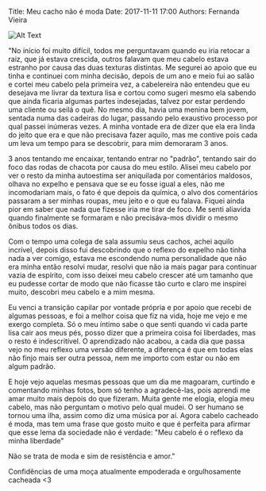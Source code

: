 Title: Meu cacho não é moda
Date: 2017-11-11 17:00
Authors: Fernanda Vieira

![Alt Text]({attach}images/curls.jpg)

"No início foi muito difícil, todos me perguntavam quando eu iria retocar a raiz, que
já estava crescida, outros falavam que meu cabelo estava estranho por causa das duas
texturas distintas. Me segurei ao apoio que eu tinha e continuei com minha decisão,
depois de um ano e meio fui ao salão e cortei meu cabelo pela primeira vez, a cabelereira não
entendeu que eu desejava me livrar da textura lisa e cortou como sugeri mesmo ela sabendo
que ainda ficaria algumas partes indesejadas, talvez por estar perdendo uma cliente ou seilá
o quê. No mesmo dia, havia uma menina bem jovem, sentada numa das cadeiras do lugar, passando
pelo exaustivo processo por qual passei inúmeras vezes. A minha vontade era de dizer que ela
era linda do jeito que era e que não precisava fazer aquilo, mas me contive pois cada um leva
um tempo para se descobrir, para mim demoraram 3 anos.

3 anos tentando me encaixar, tentando entrar no "padrão", tentando sair do foco das rodas de
chacota por causa do meu estilo. Alisei meu cabelo por ver o resto da minha autoestima ser
aniquilada por comentários maldosos, olhava no expelho e pensava que se eu fosse igual a eles,
não me incomodariam mais, o fato é que depois da química, o alvo dos comentários passaram a
ser minhas roupas, meu jeito e o que eu falava. Fiquei ainda pior em saber que nada que fizesse
iria me tirar de foco. Me senti aliavida quando finalmente se formaram e não precisáva-mos
dividir o mesmo ônibus todos os dias.

Com o tempo uma colega de sala assumiu seus cachos, achei aquilo incrível, depois disso
fui descobrindo que o reflexo do expelho não tinha nada a ver comigo, estava me escondendo
numa personalidade que não era minha então resolvi mudar, resolvi que não ia mais pagar para
continuar vazia de espírito, com isso deixei meu cabelo crescer até um tamanho que eu pudesse
cortar de modo que não ficasse tão curto e claro me inspirei muito, descobri meu cabelo e a
mim mesma.

Eu venci a transição capilar por vontade própria e por apoio que recebi de algumas pessoas,
e foi a melhor coisa que fiz na vida, hoje me vejo e me exergo completa. Só o meu íntimo sabe
o que senti quando vi cada parte lisa cair aos meus pés, posso dizer que a primeira coisa foi
liberdades, mas o resto é indescritível.
O aprendizado não acabou, a cada dia que passa vejo no meu reflexo uma versão diferente, a diferença
é que em todas elas não finjo mais ser outra pessoa, nem me importo com estar ou não em algum
padrão.

E hoje vejo aquelas mesmas pessoas que um dia me magoaram, curtindo e comentando minhas fotos,
bom só tenho a agradecê-las, pois aprendi me amar muito mais depois do que fizeram.
Muita gente me elogia, elogia meu cabelo, mas não perguntam o motivo pelo qual mudei. O ser humano
se tornou uma ilha, assim como diz uma música por aí.
Agora cabelo cacheado é moda, mas tem uma frase que gosto muito e que é perfeita para afirmar que esse
lema da sociedade não é verdade:
    "Meu cabelo é o reflexo da minha liberdade"

Não se trata de moda e sim de resistência e amor."

Confidências de uma moça atualmente empoderada e orgulhosamente cacheada <3
